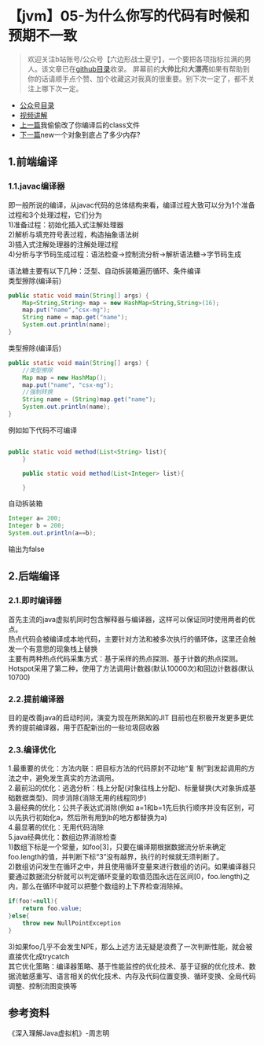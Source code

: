 # 【jvm】05-为什么你写的代码有时候和预期不一致
> 欢迎关注b站账号/公众号【六边形战士夏宁】，一个要把各项指标拉满的男人。该文章已在[github目录](https://github.com/edanlx/SealBook)收录。
屏幕前的**大帅比**和**大漂亮**如果有帮助到你的话请顺手点个赞、加个收藏这对我真的很重要。别下次一定了，都不关注上哪下次一定。
* [公众号目录](https://gitee.com/seal_li/SealBook/catalogue/wechat.md)
* [视频讲解](https://www.bilibili.com/video/BV11i4y1L7BX/)  
* [上一篇](./04clazz.md)我偷偷改了你编译后的class文件
* [下一篇](./06HotSpotAndObject.md)new一个对象到底占了多少内存?
## 1.前端编译
### 1.1.javac编译器
即一般所说的编译，从javac代码的总体结构来看，编译过程大致可以分为1个准备过程和3个处理过程，它们分为  
1)准备过程：初始化插入式注解处理器  
2)解析与填充符号表过程，构造抽象语法树  
3)插入式注解处理器的注解处理过程  
4)分析与字节码生成过程：语法检查->控制流分析->解析语法糖->字节码生成  

语法糖主要有以下几种：泛型、自动拆装箱遍历循环、条件编译  
类型擦除(编译前)

```java
public static void main(String[] args) {
    Map<String,String> map = new HashMap<String,String>(16);
    map.put("name","csx-mg");
    String name = map.get("name");
    System.out.println(name);
}
```
类型擦除(编译后)
```java
public static void main(String[] args) {
    //类型擦除
    Map map = new HashMap();
    map.put("name", "csx-mg");
    //强制转换
    String name = (String)map.get("name");
    System.out.println(name);
}
```
例如如下代码不可编译
```java

public static void method(List<String> list){
    }

    public static void method(List<Integer> list){

    }
```

自动拆装箱
```java
Integer a= 200;
Integer b = 200;
System.out.println(a==b);
```
输出为false 

## 2.后端编译
### 2.1.即时编译器
首先主流的java虚拟机同时包含解释器与编译器，这样可以保证同时使用两者的优点。  
热点代码会被编译成本地代码，主要针对方法和被多次执行的循环体，这里还会触发一个有意思的现象栈上替换  
主要有两种热点代码采集方式：基于采样的热点探测、基于计数的热点探测。Hotspot采用了第二种，使用了方法调用计数器(默认10000次)和回边计数器(默认10700)  
### 2.2.提前编译器
目的是改善java的启动时间，演变为现在所熟知的JIT
目前也在积极开发更多更优秀的提前编译器，用于匹配新出的一些垃圾回收器
### 2.3.编译优化
1.最重要的优化：方法内联：把目标方法的代码原封不动地“复 制”到发起调用的方法之中，避免发生真实的方法调用。  
2.最前沿的优化：逃逸分析：栈上分配(对象往栈上分配)、标量替换(大对象拆成基础数据类型)、同步消除(消除无用的线程同步)  
3.最经典的优化：公共子表达式消除(例如 a=1和b=1先后执行顺序并没有区别，可以先执行初始化a，然后所有用到b的地方都替换为a)  
4.最显著的优化：无用代码消除  
5.java经典优化：数组边界消除检查  
1)数组下标是一个常量，如foo[3]，只要在编译期根据数据流分析来确定foo.length的值，并判断下标“3”没有越界，执行的时候就无须判断了。  
2)数组访问发生在循环之中，并且使用循环变量来进行数组的访问。如果编译器只要通过数据流分析就可以判定循环变量的取值范围永远在区间[0，foo.length)之内，那么在循环中就可以把整个数组的上下界检查消除掉。  
```java
if(foo!=null){
	return foo.value;
}else{
	throw new NullPointException
}
```
3)如果foo几乎不会发生NPE，那么上述方法无疑是浪费了一次判断性能，就会被直接优化成trycatch  
其它优化策略：编译器策略、基于性能监控的优化技术、基于证据的优化技术、数据流敏感重写、语言相关的优化技术、内存及代码位置变换、循环变换、全局代码调整、控制流图变换等  


## 参考资料
《深入理解Java虚拟机》-周志明